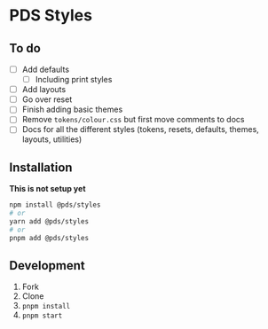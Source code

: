 # PDS Styles

## To do

- [ ] Add defaults
  - [ ] Including print styles
- [ ] Add layouts
- [ ] Go over reset
- [ ] Finish adding basic themes
- [ ] Remove `tokens/colour.css` but first move comments to docs
- [ ] Docs for all the different styles (tokens, resets, defaults, themes, layouts, utilities)

## Installation

**This is not setup yet**

```sh
npm install @pds/styles
# or
yarn add @pds/styles
# or
pnpm add @pds/styles
```

## Development

1. Fork
2. Clone
3. `pnpm install`
4. `pnpm start`
